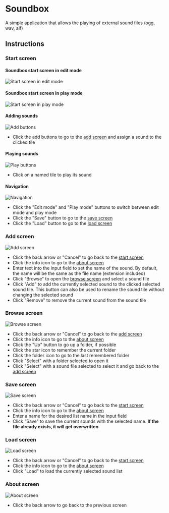 # Soundbox
A simple application that allows the playing of external sound files (ogg, wav, aif)

## Instructions

### Start screen
#### Soundbox start screen in edit mode
![Start screen in edit mode](screenshots/soundbox-start-screen-editmode.png)

#### Soundbox start screen in play mode
![Start screen in play mode](screenshots/soundbox-start-screen-playmode.png)

#### Adding sounds
![Add buttons](screenshots/soundbox-add-buttons.png)

* Click the add buttons to go to the [add screen](#add-screen) and assign a sound to the clicked tile

#### Playing sounds
![Play buttons](screenshots/soundbox-playmode.png)

* Click on a named tile to play its sound

#### Navigation
![Navigation](screenshots/soundbox-menu-buttons.png)

* Click the "Edit mode" and "Play mode" buttons to switch between edit mode and play mode
* Click the "Save" button to go to the [save screen](#save-screen)
* Click the "Load" button to go to the [load screen](#load-screen)

### Add screen
![Add screen](screenshots/soundbox-add.png)

* Click the back arrow or "Cancel" to go back to the [start screen](#start-screen)
* Click the info icon to go to the [about screen](#about-screen)
* Enter text into the input field to set the name of the sound. By default, the name will be the same as the file name (extension included)
* Click "Browse" to open the [browse screen](#browse-screen) and select a sound file
* Click "Add" to add the currently selected sound to the clicked selected sound tile. This button can also be used to rename the sound tile without changing the selected sound
* Click "Remove" to remove the current sound from the sound tile

### Browse screen
![Browse screen](screenshots/soundbox-browse.png)

* Click the back arrow or "Cancel" to go back to the [add screen](#add-screen)
* Click the info icon to go to the [about screen](#about-screen)
* Click the "Up" button to go up a folder, if possible
* Click the star icon to remember the current folder
* Click the folder icon to go to the last remembered folder
* Click "Select" with a folder selected to open it
* Click "Select" with a sound file selected to select it and go back to the [add screen](#add-screen)

### Save screen
![Save screen](screenshots/soundbox-save.png)

* Click the back arrow or "Cancel" to go back to the [start screen](#start-screen)
* Click the info icon to go to the [about screen](#about-screen)
* Enter a name for the desired list name in the input field
* Click "Save" to save the current sounds with the selected name. __If the file already exists, it will get overwritten__

### Load screen
![Load screen](screenshots/soundbox-load.png)

* Click the back arrow or "Cancel" to go back to the [start screen](#start-screen)
* Click the info icon to go to the [about screen](#about-screen)
* Click "Load" to load the currently selected sound list

### About screen
![About screen](screenshots/soundbox-about.png)

* Click the back arrow  to go back to the previous screen
